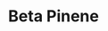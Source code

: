 ---
name: Beta Pinene
title: Beta Pinene
details:
  - detail:
      key: Usage/Application
      value: Fragrance, Flavour, Pharma
  - detail:
      key: Physical State
      value: Liquid
  - detail:
      key: Specific Gravity
      value: 0.86 to 0.869 (at 20 deg C)
  - detail:
      key: Flash Point
      value: 36 deg C
  - detail:
      key: Brand
      value: Natural Aroma
  - detail:
      key: Shelf life
      value: 24 month(s) or longer if stored properly
  - detail:
      key: Purity
      value: Minimum 95%
  - detail:
      key: Solubility in water
      value: Insoluble
  - detail:
      key: Optical rotation
      value: -14 deg C to -38 deg C
  - detail:
      key: Refractive index
      value: 1.4760 to 1.4820 (at 20 deg C)
  - detail:
      key: Boiling point
      value: 164-165 deg C
  - detail:
      key: Melting point
      value: -61 deg C
  - detail:
      key: Odour
      value: Characteristic odour and taste of alpha-pinene.
  - detail:
      key: Source
      value: Turpentine oil
  - detail:
      key: Molecular Weight
      value: 136.23 g/mol
  - detail:
      key: Formula
      value: C10H16
  - detail:
      key: HS Code
      value: 2902.19
  - detail:
      key: EINECS No
      value: 242-060-2
  - detail:
      key: CAS No
      value: 127-91-3
  - detail:
      key: Packing Type
      value: Can, Barrel
  - detail:
      key: Packaging Size
      value: 5, 25, 200 Kg
showOnHome: false
thumbnail: https://5.imimg.com/data5/SELLER/Default/2021/12/MD/DP/KV/3823480/beta-pinene-500x500.png
productImages:
  - https://ucarecdn.com/8213c725-21d0-4ac0-ad5e-c1975c20032b/
category: natural isolates
---